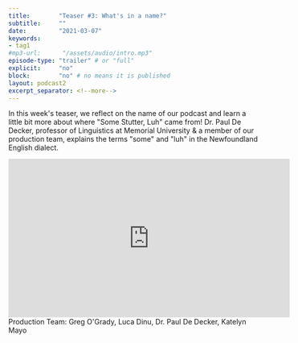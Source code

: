 ```yaml
---
title:        "Teaser #3: What's in a name?"
subtitle:     ""
date:         "2021-03-07"
keywords:
- tag1
#mp3-url:      "/assets/audio/intro.mp3"
episode-type: "trailer" # or "full"
explicit:     "no"
block:        "no" # no means it is published
layout: podcast2
excerpt_separator: <!--more-->
---
```

In this week's teaser, we reflect on the name of our podcast and learn a little bit more about where "Some Stutter, Luh" came from! Dr. Paul De Decker, professor of Linguistics at Memorial University & a member of our production team, explains the terms "some" and "luh" in the Newfoundland English dialect.
<!--more-->
<iframe width="560" height="315" src="https://www.youtube.com/embed/Bl1iIPaJqHs" title="YouTube video player" frameborder="0" allow="accelerometer; autoplay; clipboard-write; encrypted-media; gyroscope; picture-in-picture" allowfullscreen></iframe>
<!--more-->
Production Team: Greg O'Grady, Luca Dinu, Dr. Paul De Decker, Katelyn Mayo
